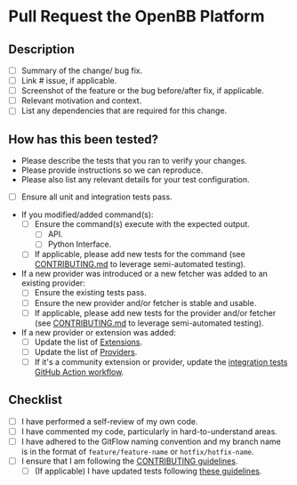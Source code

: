 # Pull Request the OpenBB Platform

## Description

- [ ] Summary of the change/ bug fix.
- [ ] Link # issue, if applicable.
- [ ] Screenshot of the feature or the bug before/after fix, if applicable.
- [ ] Relevant motivation and context.
- [ ] List any dependencies that are required for this change.

## How has this been tested?

- Please describe the tests that you ran to verify your changes.
- Please provide instructions so we can reproduce.
- Please also list any relevant details for your test configuration.

- [ ] Ensure all unit and integration tests pass.
- If you modified/added command(s):
  - [ ] Ensure the command(s) execute with the expected output.
    - [ ] API.
    - [ ] Python Interface.
  - [ ] If applicable, please add new tests for the command (see [CONTRIBUTING.md](/openbb_platform/CONTRIBUTING.md) to leverage semi-automated testing).
- If a new provider was introduced or a new fetcher was added to an existing provider:
  - [ ] Ensure the existing tests pass.
  - [ ] Ensure the new provider and/or fetcher is stable and usable.
  - [ ] If applicable, please add new tests for the provider and/or fetcher (see [CONTRIBUTING.md](/openbb_platform/CONTRIBUTING.md) to leverage semi-automated testing).
- If a new provider or extension was added:
  - [ ] Update the list of [Extensions](/openbb_platform/EXTENSIONS.md).
  - [ ] Update the list of [Providers](/openbb_platform/PROVIDERS.md).
  - [ ] If it's a community extension or provider, update the [integration tests GitHub Action workflow](/.github/workflows/platform-api-integration-test.yml).

## Checklist

- [ ] I have performed a self-review of my own code.
- [ ] I have commented my code, particularly in hard-to-understand areas.
- [ ] I have adhered to the GitFlow naming convention and my branch name is in the format of `feature/feature-name` or `hotfix/hotfix-name`.
- [ ] I ensure that I am following the [CONTRIBUTING guidelines](https://github.com/OpenBB-finance/OpenBB/blob/main/CONTRIBUTING.md).
  - [ ] (If applicable) I have updated tests following [these guidelines](/openbb_platform/CONTRIBUTING.md#qa-your-extension).

</details>
